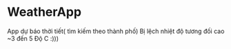 # WeatherApp
App dự báo thời tiết( tìm kiếm theo thành phố)
Bị lệch nhiệt độ tương đối cao ~3 đến 5 Độ C :)))
